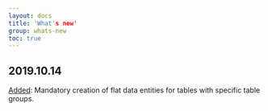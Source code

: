 ```yaml
---
layout: docs
title: 'What's new'
group: whats-new
toc: true
---
```



## 2019.10.14

[Added](/development-guidelines/application-objects/tables/#Mandatory-data-entities): Mandatory creation of flat data entities for tables with specific table groups.
